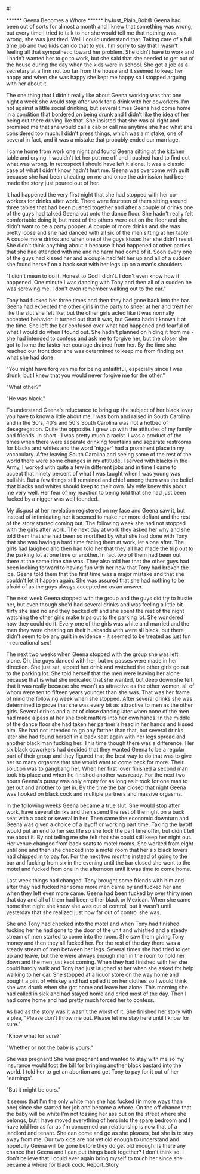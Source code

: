 #1 

 

 ****** Geena Becomes a Whore ****** byJust_Plain_Bob© Geena had been out of sorts for almost a month and I knew that something was wrong, but every time I tried to talk to her she would tell me that nothing was wrong, she was just tired. Well I could understand that. Taking care of a full time job and two kids can do that to you. I'm sorry to say that I wasn't feeling all that sympathetic toward her problem. She didn't have to work and I hadn't wanted her to go to work, but she said that she needed to get out of the house during the day when the kids were in school. She got a job as a secretary at a firm not too far from the house and it seemed to keep her happy and when she was happy she kept me happy so I stopped arguing with her about it. 

 The one thing that I didn't really like about Geena working was that one night a week she would stop after work for a drink with her coworkers. I'm not against a little social drinking, but several times Geena had come home in a condition that bordered on being drunk and I didn't like the idea of her being out there driving like that. She insisted that she was all right and promised me that she would call a cab or call me anytime she had what she considered too much. I didn't press things, which was a mistake, one of several in fact, and it was a mistake that probably ended our marriage. 

 I came home from work one night and found Geena sitting at the kitchen table and crying. I wouldn't let her put me off and I pushed hard to find out what was wrong. In retrospect I should have left it alone. It was a classic case of what I didn't know hadn't hurt me. Geena was overcome with guilt because she had been cheating on me and once the admission had been made the story just poured out of her. 

 It had happened the very first night that she had stopped with her co-workers for drinks after work. There were fourteen of them sitting around three tables that had been pushed together and after a couple of drinks one of the guys had talked Geena out onto the dance floor. She hadn't really felt comfortable doing it, but most of the others were out on the floor and she didn't want to be a party pooper. A couple of more drinks and she was pretty loose and she had danced with all six of the men sitting at her table. A couple more drinks and when one of the guys kissed her she didn't resist. She didn't think anything about it because it had happened at other parties that she had attended with me and no harm had come of it. Soon every one of the guys had kissed her and a couple had felt her up and all of a sudden she found herself on a back seat with her legs up on a man's shoulders. 

 "I didn't mean to do it. Honest to God I didn't. I don't even know how it happened. One minute I was dancing with Tony and then all of a sudden he was screwing me. I don't even remember walking out to the car." 

 Tony had fucked her three times and then they had gone back into the bar. Geena had expected the other girls in the party to sneer at her and treat her like the slut she felt like, but the other girls acted like it was normally accepted behavior. It turned out that it was, but Geena hadn't known it at the time. She left the bar confused over what had happened and fearful of what I would do when I found out. She hadn't planned on hiding it from me - she had intended to confess and ask me to forgive her, but the closer she got to home the faster her courage drained from her. By the time she reached our front door she was determined to keep me from finding out what she had done. 

 "You might have forgiven me for being unfaithful, especially since I was drunk, but I knew that you would never forgive me for the other." 

 "What other?" 

 "He was black." 

 To understand Geena's reluctance to bring up the subject of her black lover you have to know a little about me. I was born and raised in South Carolina and in the 30's, 40's and 50's South Carolina was not a hotbed of desegregation. Quite the opposite. I grew up with the attitudes of my family and friends. In short - I was pretty much a racist. I was a product of the times when there were separate drinking fountains and separate restrooms for blacks and whites and the word 'nigger' had a prominent place in my vocabulary. After leaving South Carolina and seeing some of the rest of the world there were some changes in my attitude. I served with blacks in the Army, I worked with quite a few in different jobs and in time I came to accept that ninety percent of what I was taught when I was young was bullshit. But a few things still remained and chief among them was the belief that blacks and whites should keep to their own. My wife knew this about me very well. Her fear of my reaction to being told that she had just been fucked by a nigger was well founded. 

 My disgust at her revelation registered on my face and Geena saw it, but instead of intimidating her it seemed to make her more defiant and the rest of the story started coming out. The following week she had not stopped with the girls after work. The next day at work they asked her why and she told them that she had been so mortified by what she had done with Tony that she was having a hard time facing them at work, let alone after. The girls had laughed and then had told her that they all had made the trip out to the parking lot at one time or another. In fact two of them had been out there at the same time she was. They also told her that the other guys had been looking forward to having fun with her now that Tony had broken the ice. Geena told them that the first time was a major mistake and that she couldn't let it happen again. She was assured that she had nothing to be afraid of as the guys always accepted no as an answer. 

 The next week Geena stopped with the group and the guys did try to hustle her, but even though she'd had several drinks and was feeling a little bit flirty she said no and they backed off and she spent the rest of the night watching the other girls make trips out to the parking lot. She wondered how they could do it. Every one of the girls was white and married and the men they were cheating on their husbands with were all black, but there didn't seem to be any guilt in evidence - it seemed to be treated as just fun - recreational sex! 

 The next two weeks when Geena stopped with the group she was left alone. Oh, the guys danced with her, but no passes were made in her direction. She just sat, sipped her drink and watched the other girls go out to the parking lot. She told herself that the men were leaving her alone because that is what she indicated that she wanted, but deep down she felt that it was really because she wasn't as attractive as the other women, all of whom were ten to fifteen years younger than she was. That was her frame of mind the following week when she stopped. After several drinks she was determined to prove that she was every bit as attractive to men as the other girls. Several drinks and a lot of close dancing later when none of the men had made a pass at her she took matters into her own hands. In the middle of the dance floor she had taken her partner's head in her hands and kissed him. She had not intended to go any farther than that, but several drinks later she had found herself in a back seat again with her legs spread and another black man fucking her. This time though there was a difference. Her six black coworkers had decided that they wanted Geena to be a regular part of their group and they figured that the best way to do that was to give her so many orgasms that she would want to come back for more. Their solution was to gangbang her. When her first lover finished a second man took his place and when he finished another was ready. For the next two hours Geena's pussy was only empty for as long as it took for one man to get out and another to get in. By the time the bar closed that night Geena was hooked on black cock and multiple partners and massive orgasms. 

 In the following weeks Geena became a true slut. She would stop after work, have several drinks and then spend the rest of the night on a back seat with a cock or several in her. Then came the economic downturn and Geena was given a choice of a layoff or working part time. Taking the layoff would put an end to her sex life so she took the part time offer, but didn't tell me about it. By not telling me she felt that she could still keep her night out. Her venue changed from back seats to motel rooms. She worked from eight until one and then she checked into a motel room that her six black lovers had chipped in to pay for. For the next two months instead of going to the bar and fucking from six in the evening until the bar closed she went to the motel and fucked from one in the afternoon until it was time to come home. 

 Last week things had changed. Tony brought some friends with him and after they had fucked her some more men came by and fucked her and when they left even more came. Geena had been fucked by over thirty men that day and all of them had been either black or Mexican. When she came home that night she knew she was out of control, but it wasn't until yesterday that she realized just how far out of control she was. 

 She and Tony had checked into the motel and when Tony had finished fucking her he had gone to the door of the unit and whistled and a steady stream of men started to come into the room. She saw them giving Tony money and then they all fucked her. For the rest of the day there was a steady stream of men between her legs. Several times she had tried to get up and leave, but there were always enough men in the room to hold her down and the men just kept coming. When they had finished with her she could hardly walk and Tony had just laughed at her when she asked for help walking to her car. She stopped at a liquor store on the way home and bought a pint of whiskey and had spilled it on her clothes so I would think she was drunk when she got home and leave her alone. This morning she had called in sick and had stayed home and cried most of the day. Then I had come home and had pretty much forced her to confess. 

 As bad as the story was it wasn't the worst of it. She finished her story with a plea, "Please don't throw me out. Please let me stay here until I know for sure." 

 "Know what for sure?" 

 "Whether or not the baby is yours." 

 She was pregnant! She was pregnant and wanted to stay with me so my insurance would foot the bill for bringing another black bastard into the world. I told her to get an abortion and get Tony to pay for it out of her "earnings". 

 "But it might be ours." 

 It seems that I'm the only white man she has fucked (in more ways than one) since she started her job and became a whore. On the off chance that the baby will be white I'm not tossing her ass out on the street where she belongs, but I have moved everything of hers into the spare bedroom and I have told her as far as I'm concerned our relationship is now that of a landlord and tenant. She can come and go as she pleases, but she is to stay away from me. Our two kids are not yet old enough to understand and hopefully Geena will be gone before they do get old enough. Is there any chance that Geena and I can put things back together? I don't think so. I don't believe that I could ever again bring myself to touch her since she became a whore for black cock. Report_Story 
